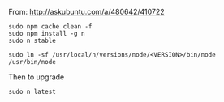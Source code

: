 From: http://askubuntu.com/a/480642/410722

```
sudo npm cache clean -f
sudo npm install -g n
sudo n stable

sudo ln -sf /usr/local/n/versions/node/<VERSION>/bin/node /usr/bin/node 
```

Then to upgrade
```
sudo n latest
```
